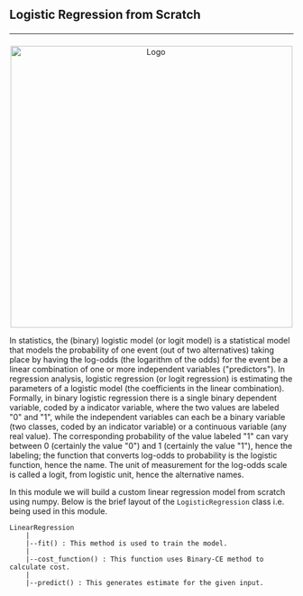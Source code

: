 ## Logistic Regression from Scratch <hr>

<p align="center">
  <a href="https://github.com/rppradhan08/ml-models-from-scratch/tree/main/1.%20Linear%20Regression">
    <img src="https://github.com/rppradhan08/ml-models-from-scratch/blob/main/1.%20Linear%20Regression/lr_train.gif?raw=true" alt="Logo" width="500" align="center">
  </a>
</p>

In statistics, the (binary) logistic model (or logit model) is a statistical model that models the probability of one event (out of two alternatives) taking place by having the log-odds (the logarithm of the odds) for the event be a linear combination of one or more independent variables ("predictors"). In regression analysis, logistic regression (or logit regression) is estimating the parameters of a logistic model (the coefficients in the linear combination). Formally, in binary logistic regression there is a single binary dependent variable, coded by a indicator variable, where the two values are labeled "0" and "1", while the independent variables can each be a binary variable (two classes, coded by an indicator variable) or a continuous variable (any real value). The corresponding probability of the value labeled "1" can vary between 0 (certainly the value "0") and 1 (certainly the value "1"), hence the labeling; the function that converts log-odds to probability is the logistic function, hence the name. The unit of measurement for the log-odds scale is called a logit, from logistic unit, hence the alternative names.

In this module we will build a custom linear regression model from scratch using numpy. Below is the brief layout of the `LogisticRegression` class i.e. being used in this module.

    LinearRegression
        |
        |--fit() : This method is used to train the model.
        |
        |--cost_function() : This function uses Binary-CE method to calculate cost.
        |
        |--predict() : This generates estimate for the given input.
